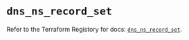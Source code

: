 # `dns_ns_record_set`

Refer to the Terraform Registory for docs: [`dns_ns_record_set`](https://www.terraform.io/docs/providers/dns/r/ns_record_set).
